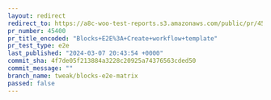 ```yaml
---
layout: redirect
redirect_to: https://a8c-woo-test-reports.s3.amazonaws.com/public/pr/45400/e2e/index.html
pr_number: 45400
pr_title_encoded: "Blocks+E2E%3A+Create+workflow+template"
pr_test_type: e2e
last_published: "2024-03-07 20:43:54 +0000"
commit_sha: 4f7de05f213884a3228c20925a74376563cded50
commit_message: ""
branch_name: tweak/blocks-e2e-matrix
passed: false
---
```

